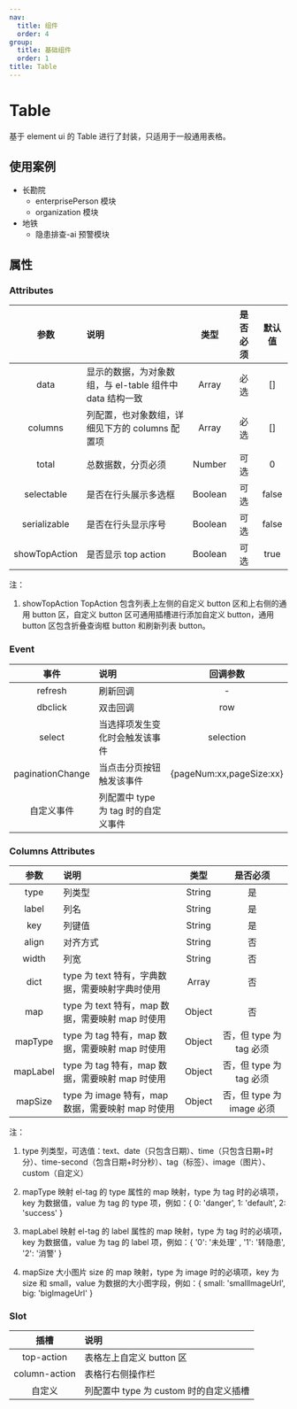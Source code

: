 ```yaml
---
nav:
  title: 组件
  order: 4
group:
  title: 基础组件
  order: 1
title: Table
---
```


# Table

基于 element ui 的 Table 进行了封装，只适用于一般通用表格。

## 使用案例

- 长勘院
  - enterprisePerson 模块
  - organization 模块
- 地铁
  - 隐患排查-ai 预警模块

## 属性

### Attributes

|     参数      | 说明                                                     |  类型   | 是否必须 | 默认值 |
| :-----------: | :------------------------------------------------------- | :-----: | :------: | :----: |
|     data      | 显示的数据，为对象数组，与 el-table 组件中 data 结构一致 |  Array  |   必选   |   []   |
|    columns    | 列配置，也对象数组，详细见下方的 columns 配置项          |  Array  |   必选   |   []   |
|     total     | 总数据数，分页必须                                       | Number  |   可选   |   0    |
|  selectable   | 是否在行头展示多选框                                     | Boolean |   可选   | false  |
| serializable  | 是否在行头显示序号                                       | Boolean |   可选   | false  |
| showTopAction | 是否显示 top action                                      | Boolean |   可选   |  true  |

注：

1. showTopAction
   TopAction 包含列表上左侧的自定义 button 区和上右侧的通用 button 区，自定义 button 区可通用插槽进行添加自定义 button，通用 button 区包含折叠查询框 button 和刷新列表 button。

### Event

|       事件       | 说明                                |         回调参数         |
| :--------------: | :---------------------------------- | :----------------------: |
|     refresh      | 刷新回调                            |            -             |
|     dbclick      | 双击回调                            |           row            |
|      select      | 当选择项发生变化时会触发该事件      |        selection         |
| paginationChange | 当点击分页按钮触发该事件            | {pageNum:xx,pageSize:xx} |
|    自定义事件    | 列配置中 type 为 tag 时的自定义事件 |

### Columns Attributes

|   参数   | 说明                                              |  类型  |         是否必须          |
| :------: | :------------------------------------------------ | :----: | :-----------------------: |
|   type   | 列类型                                            | String |            是             |
|  label   | 列名                                              | String |            是             |
|   key    | 列键值                                            | String |            是             |
|  align   | 对齐方式                                          | String |            否             |
|  width   | 列宽                                              | String |            否             |
|   dict   | type 为 text 特有，字典数据，需要映射字典时使用   | Array  |            否             |
|   map    | type 为 text 特有，map 数据，需要映射 map 时使用  | Object |            否             |
| mapType  | type 为 tag 特有，map 数据，需要映射 map 时使用   | Object |  否，但 type 为 tag 必须  |
| mapLabel | type 为 tag 特有，map 数据，需要映射 map 时使用   | Object |  否，但 type 为 tag 必须  |
| mapSize  | type 为 image 特有，map 数据，需要映射 map 时使用 | Object | 否，但 type 为 image 必须 |

注：

1. type
   列类型，可选值：text、date（只包含日期）、time（只包含日期+时分）、time-second（包含日期+时分秒）、tag（标签）、image（图片）、custom（自定义）

2. mapType
   映射 el-tag 的 type 属性的 map 映射，type 为 tag 时的必填项，key 为数据值，value 为 tag 的 type 项，例如：{ 0: 'danger', 1: 'default', 2: 'success' }

3. mapLabel
   映射 el-tag 的 label 属性的 map 映射，type 为 tag 时的必填项，key 为数据值，value 为 tag 的 label 项，例如：{ '0': '未处理' , '1': '转隐患', '2': '消警' }

4. mapSize
   大小图片 size 的 map 映射，type 为 image 时的必填项，key 为 size 和 small，value 为数据的大小图字段，例如：{ small: 'smallImageUrl', big: 'bigImageUrl' }

### Slot

|     插槽      | 说明                                   |
| :-----------: | :------------------------------------- |
|  top-action   | 表格左上自定义 button 区               |
| column-action | 表格行右侧操作栏                       |
|    自定义     | 列配置中 type 为 custom 时的自定义插槽 |
